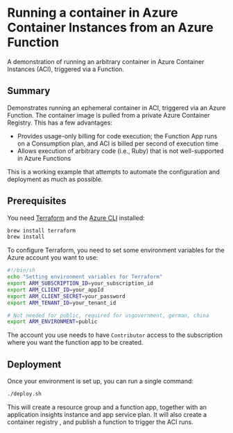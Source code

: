 # Running a container in Azure Container Instances from an Azure Function

A demonstration of running an arbitrary container in Azure Container Instances (ACI), triggered via a Function.

## Summary

Demonstrates running an ephemeral container in ACI, triggered via an Azure Function.  The container image is pulled from a private Azure Container Registry.  This has a few advantages:

* Provides usage-only billing for code execution; the Function App runs on a Consumption plan, and ACI is billed per second of execution time
* Allows execution of arbitrary code (i.e., Ruby) that is not well-supported in Azure Functions

This is a working example that attempts to automate the configuration and deployment as much as possible.

## Prerequisites

You need [Terraform]() and the [Azure CLI]() installed:

```bash
brew install terraform
brew install
```

To configure Terraform, you need to set some environment variables for the Azure account you want to use:

```bash
#!/bin/sh
echo "Setting environment variables for Terraform"
export ARM_SUBSCRIPTION_ID=your_subscription_id
export ARM_CLIENT_ID=your_appId
export ARM_CLIENT_SECRET=your_password
export ARM_TENANT_ID=your_tenant_id

# Not needed for public, required for usgovernment, german, china
export ARM_ENVIRONMENT=public
```

The account you use needs to have `Contributor` access to the subscription where you want the function app to be created.

## Deployment

Once your environment is set up, you can run a single command:

```bash
./deploy.sh
```

This will create a resource group and a function app, together with an application insights instance and app service plan.  It will also create a container registry , and publish a function to trigger the ACI runs.

